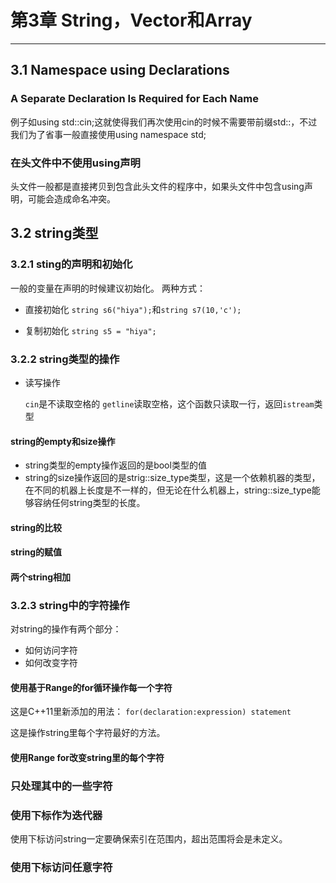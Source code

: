 # 第3章 String，Vector和Array #
----------
## 3.1 Namespace using Declarations ##

### A Separate Declaration Is Required for Each Name ###

例子如using std::cin;这就使得我们再次使用cin的时候不需要带前缀std::，不过我们为了省事一般直接使用using namespace std;

### 在头文件中不使用using声明 ###
头文件一般都是直接拷贝到包含此头文件的程序中，如果头文件中包含using声明，可能会造成命名冲突。

## 3.2 string类型 ##

### 3.2.1 sting的声明和初始化 ###
一般的变量在声明的时候建议初始化。
两种方式：

- 直接初始化	`string s6("hiya");`和`string s7(10,'c');`

- 复制初始化 `string s5 = "hiya";`

### 3.2.2 string类型的操作 ###

- 读写操作

    `cin`是不读取空格的
    `getline`读取空格，这个函数只读取一行，返回`istream`类型

#### string的empty和size操作 ####


- string类型的empty操作返回的是bool类型的值
- string的size操作返回的是strig::size_type类型，这是一个依赖机器的类型，在不同的机器上长度是不一样的，但无论在什么机器上，string::size_type能够容纳任何string类型的长度。

#### string的比较 ####

#### string的赋值 ####

#### 两个string相加 ####


### 3.2.3 string中的字符操作 ###


对string的操作有两个部分：

- 如何访问字符
- 如何改变字符

#### 使用基于Range的for循环操作每一个字符 ####

这是C++11里新添加的用法：
    `for(declaration:expression) statement`

这是操作string里每个字符最好的方法。

#### 使用Range for改变string里的每个字符 ####

### 只处理其中的一些字符 ###

### 使用下标作为迭代器 ###
使用下标访问string一定要确保索引在范围内，超出范围将会是未定义。

### 使用下标访问任意字符 ###

